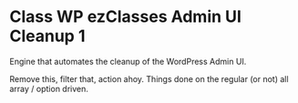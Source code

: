 Class WP ezClasses Admin UI Cleanup 1
=====================================

Engine that automates the cleanup of the WordPress Admin UI. 

Remove this, filter that, action ahoy. Things done on the regular (or not) all array / option driven.

